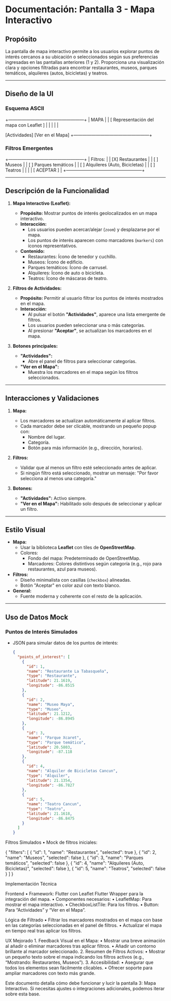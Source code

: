 # Documentación: Pantalla 3 - Mapa Interactivo

## **Propósito**

La pantalla de mapa interactivo permite a los usuarios explorar puntos de interés cercanos a su ubicación o seleccionados según sus preferencias ingresadas en las pantallas anteriores (1 y 2). Proporciona una visualización clara y opciones filtradas para encontrar restaurantes, museos, parques temáticos, alquileres (autos, bicicletas) y teatros.

---

## **Diseño de la UI**

### Esquema ASCII

+—————————————————+
| MAPA |
| [ Representación del mapa con Leaflet ] |
| |
| |

[Actividades] [Ver en el Mapa]
+—————————————————+

### **Filtros Emergentes**

+—————————————————+
| Filtros: |
| [X] Restaurantes |
| [ ] Museos |
| [ ] Parques temáticos |
| [ ] Alquileres (Auto, Bicicletas) |
| [ ] Teatros |
| |
| [ ACEPTAR ] |
+—————————————————+

---

## **Descripción de la Funcionalidad**

1. **Mapa Interactivo (Leaflet):**

   - **Propósito:** Mostrar puntos de interés geolocalizados en un mapa interactivo.
   - **Interacción:**
     - Los usuarios pueden acercar/alejar (`zoom`) y desplazarse por el mapa.
     - Los puntos de interés aparecen como marcadores (`markers`) con íconos representativos.
   - **Contenido:**
     - Restaurantes: Ícono de tenedor y cuchillo.
     - Museos: Ícono de edificio.
     - Parques temáticos: Ícono de carrusel.
     - Alquileres: Ícono de auto o bicicleta.
     - Teatros: Ícono de máscaras de teatro.

2. **Filtros de Actividades:**

   - **Propósito:** Permitir al usuario filtrar los puntos de interés mostrados en el mapa.
   - **Interacción:**
     - Al pulsar el botón **"Actividades"**, aparece una lista emergente de filtros.
     - Los usuarios pueden seleccionar una o más categorías.
     - Al presionar **"Aceptar"**, se actualizan los marcadores en el mapa.

3. **Botones principales:**
   - **"Actividades":**
     - Abre el panel de filtros para seleccionar categorías.
   - **"Ver en el Mapa":**
     - Muestra los marcadores en el mapa según los filtros seleccionados.

---

## **Interacciones y Validaciones**

1. **Mapa:**

   - Los marcadores se actualizan automáticamente al aplicar filtros.
   - Cada marcador debe ser clicable, mostrando un pequeño popup con:
     - Nombre del lugar.
     - Categoría.
     - Botón para más información (e.g., dirección, horarios).

2. **Filtros:**

   - Validar que al menos un filtro esté seleccionado antes de aplicar.
   - Si ningún filtro está seleccionado, mostrar un mensaje: "Por favor selecciona al menos una categoría."

3. **Botones:**
   - **"Actividades":** Activo siempre.
   - **"Ver en el Mapa":** Habilitado solo después de seleccionar y aplicar un filtro.

---

## **Estilo Visual**

- **Mapa:**
  - Usar la biblioteca **Leaflet** con tiles de **OpenStreetMap**.
  - Colores:
    - Fondo del mapa: Predeterminado de OpenStreetMap.
    - Marcadores: Colores distintivos según categoría (e.g., rojo para restaurantes, azul para museos).
- **Filtros:**
  - Diseño minimalista con casillas (`checkbox`) alineadas.
  - Botón "Aceptar" en color azul con texto blanco.
- **General:**
  - Fuente moderna y coherente con el resto de la aplicación.

---

## **Uso de Datos Mock**

### **Puntos de Interés Simulados**

- JSON para simular datos de los puntos de interés:
  ```json
  {
    "points_of_interest": [
      {
        "id": 1,
        "name": "Restaurante La Tabasqueña",
        "type": "Restaurante",
        "latitude": 21.1619,
        "longitude": -86.8515
      },
      {
        "id": 2,
        "name": "Museo Maya",
        "type": "Museo",
        "latitude": 21.1212,
        "longitude": -86.8945
      },
      {
        "id": 3,
        "name": "Parque Xcaret",
        "type": "Parque temático",
        "latitude": 20.5803,
        "longitude": -87.118
      },
      {
        "id": 4,
        "name": "Alquiler de Bicicletas Cancun",
        "type": "Alquiler",
        "latitude": 21.1354,
        "longitude": -86.7827
      },
      {
        "id": 5,
        "name": "Teatro Cancun",
        "type": "Teatro",
        "latitude": 21.1618,
        "longitude": -86.8475
      }
    ]
  }
  ```

Filtros Simulados
• Mock de filtros iniciales:

{
"filters": [
{ "id": 1, "name": "Restaurantes", "selected": true },
{ "id": 2, "name": "Museos", "selected": false },
{ "id": 3, "name": "Parques temáticos", "selected": false },
{ "id": 4, "name": "Alquileres (Auto, Bicicletas)", "selected": false },
{ "id": 5, "name": "Teatros", "selected": false }
]
}

Implementación Técnica

Frontend
• Framework: Flutter con Leaflet Flutter Wrapper para la integración del mapa.
• Componentes necesarios:
• LeafletMap: Para mostrar el mapa interactivo.
• CheckboxListTile: Para los filtros.
• Button: Para “Actividades” y “Ver en el Mapa”.

Lógica de Filtrado
• Filtrar los marcadores mostrados en el mapa con base en las categorías seleccionadas en el panel de filtros.
• Actualizar el mapa en tiempo real tras aplicar los filtros.

UX Mejorado 1. Feedback Visual en el Mapa:
• Mostrar una breve animación al añadir o eliminar marcadores tras aplicar filtros.
• Añadir un contorno brillante al marcador seleccionado. 2. Resumen de Filtros Activos:
• Mostrar un pequeño texto sobre el mapa indicando los filtros activos (e.g., “Mostrando: Restaurantes, Museos”). 3. Accesibilidad:
• Asegurar que todos los elementos sean fácilmente clicables.
• Ofrecer soporte para ampliar marcadores con texto más grande.

Este documento detalla cómo debe funcionar y lucir la pantalla 3: Mapa Interactivo. Si necesitas ajustes o integraciones adicionales, podemos iterar sobre esta base.
